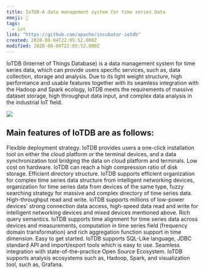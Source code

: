 ```yaml
---
title: IoTDB-A data management system for time series data
emoji: 📝
tags:
  - iot
link: "https://github.com/apache/incubator-iotdb"
created: 2020-08-04T22:05:52.000Z
modified: 2020-08-04T22:05:52.000Z
---
```


IoTDB (Internet of Things Database) is a data management system for time series data, which can provide users specific services, such as, data collection, storage and analysis. Due to its light weight structure, high performance and usable features together with its seamless integration with the Hadoop and Spark ecology, IoTDB meets the requirements of massive dataset storage, high throughput data input, and complex data analysis in the industrial IoT field.

![](https://iotdb.apache.org/img/home-Slide1.png)

## Main features of IoTDB are as follows:

Flexible deployment strategy. IoTDB provides users a one-click installation tool on either the cloud platform or the terminal devices, and a data synchronization tool bridging the data on cloud platform and terminals.
Low cost on hardware. IoTDB can reach a high compression ratio of disk storage.
Efficient directory structure. IoTDB supports efficient organization for complex time series data structure from intelligent networking devices, organization for time series data from devices of the same type, fuzzy searching strategy for massive and complex directory of time series data.
High-throughput read and write. IoTDB supports millions of low-power devices' strong connection data access, high-speed data read and write for intelligent networking devices and mixed devices mentioned above.
Rich query semantics. IoTDB supports time alignment for time series data across devices and measurements, computation in time series field (frequency domain transformation) and rich aggregation function support in time dimension.
Easy to get started. IoTDB supports SQL-Like language, JDBC standard API and import/export tools which is easy to use.
Seamless integration with state-of-the-practice Open Source Ecosystem. IoTDB supports analysis ecosystems such as, Hadoop, Spark, and visualization tool, such as, Grafana.
